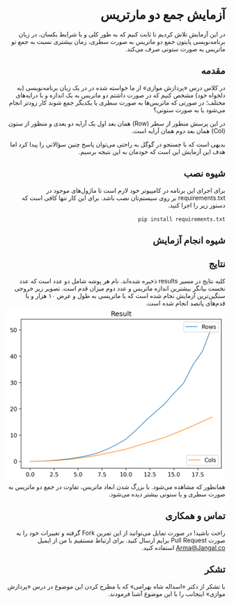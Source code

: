 <div dir="rtl">

# آزمایش جمع دو مارتریس

در این آزمایش تلاش کردیم تا ثابت کنیم که به طور کلی و با شرایط یکسان، در زبان برنامه‌نویسی پایتون جمع دو ماتریس به صورت سطری، زمان بیشتری نسبت به جمع تو ماتریس به صورت ستونی صرف می‌کند.


## مقدمه
در کلاس درس «پردازش موازی» از ما خواسته شده در در یک زبان برنامه‌نویسی (به دلخواه خود) مشخص کنیم که در صورت داشتم دو ماتریس به یک اندازه و با درایه‌های مختلف؛ در صورتی که ماتریس‌ها به صورت سطری با یکدیگر جمع شوند کار زودتر انجام می‌شود یا به صورت ستونی؟

در این پرسش منظور از سطر (Row) همان بعد اول یک آرایه دو بعدی و منظور از ستون (Col) همان بعد دوم همان آرایه است.

بدیهی است که با جستجو در گوگل به راحتی می‌توان پاسخ چنین سؤالاتی را پیدا کرد اما هدف این آزمایش این است که خودمان به این نتیجه برسیم.


## شیوه نصب
برای اجرای این برنامه در کامپیوتر خود لازم است تا ماژول‌های موجود در requirements.txt بر روی سیستم‌تان نصب باشد. برای این کار تنها کافی است که دستور زیر را اجرا کنید.

`pip install requirements.txt `


## شیوه انجام آزمایش


## نتایج
کلیه نتایج در مسیر results ذخیره شده‌اند. نام هر پوشه شامل دو عدد است که عدد نخست بیانگر بیشترین اندازه ماتریس و عدد دوم میزان قدم است.
تصویر زیر خروجی سنگین‌ترین آزمایش نجام شده است که با ماتریسی به طول و عرض ۱۰ هزار و با قدم‌های پانصد انجام شده است.
![alt text](https://github.com/LordArma/cambrac/blob/master/results/Until10000Step500/plot.png?raw=true "نتیجه اجرا تا سقف ۱۰ هزار با گام پانصد")
همانطور که مشاهده می‌شود. با بزرگ شدن ابعاد ماتریس، تفاوت در جمع دو ماتریس به صورت سطری و یا ستونی بیشتر دیده می‌شود.


## تماس و همکاری
راحت باشید! در صورت تمایل می‌توانید از این تمرین Fork گرفته و تغییرات خود را به صورت Pull Request برایم ارسال کنید. برای ارتباط مستقیم با من از ایمیل Arma@Jangal.co استفاده کنید.


## تشکر
با تشکر از دکتر «اسداله شاه بهرامی» که با مطرح کردن این موضوع در درس «پردازش موازی» اینجانب را با این موضوع آشنا فرمودند.
</div>
